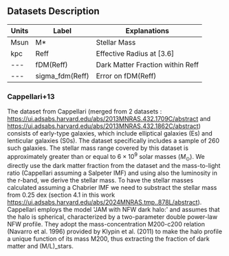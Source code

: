 ## Datasets Description

| Units | Label | Explanations |
|-------|-------|--------------|
| Msun  | M*    | Stellar Mass |
| kpc   | Reff  | Effective Radius at [3.6] |
| ---   | fDM(Reff) | Dark Matter Fraction within Reff |
| ---   | sigma_fdm(Reff) | Error on fDM(Reff) |


###  Cappellari+13


The dataset from Cappellari (merged from 2 datasets : https://ui.adsabs.harvard.edu/abs/2013MNRAS.432.1709C/abstract and 
https://ui.adsabs.harvard.edu/abs/2013MNRAS.432.1862C/abstract) consists of early-type galaxies, which include elliptical galaxies
(Es) and lenticular galaxies (S0s). The dataset specifically includes a sample of 260 such galaxies. The stellar mass range covered
by this dataset is approximately greater than or equal to $6\times 10^9$ solar masses ($M_{\odot}$). We directly use the dark 
matter fraction from the dataset and the mass-to-light ratio (Cappellari assuming a Salpeter IMF) and using also the luminosity in 
the r-band, we derive the stellar mass. To have the stellar masses calculated assuming a Chabrier IMF we need to substract the 
stellar mass from 0.25 dex (section 4.1 in this work https://ui.adsabs.harvard.edu/abs/2024MNRAS.tmp..878L/abstract). 
Cappellari employs the model 'JAM with NFW dark halo:' and assumes that the halo is spherical, characterized by a two-parameter 
double power-law NFW profile. They adopt the mass-concentration M200-c200 relation (Navarro et al. 1996) provided by Klypin et al.
(2011) to make the halo profile a unique function of its mass M200, thus extracting the fraction of dark matter and (M/L)_stars.